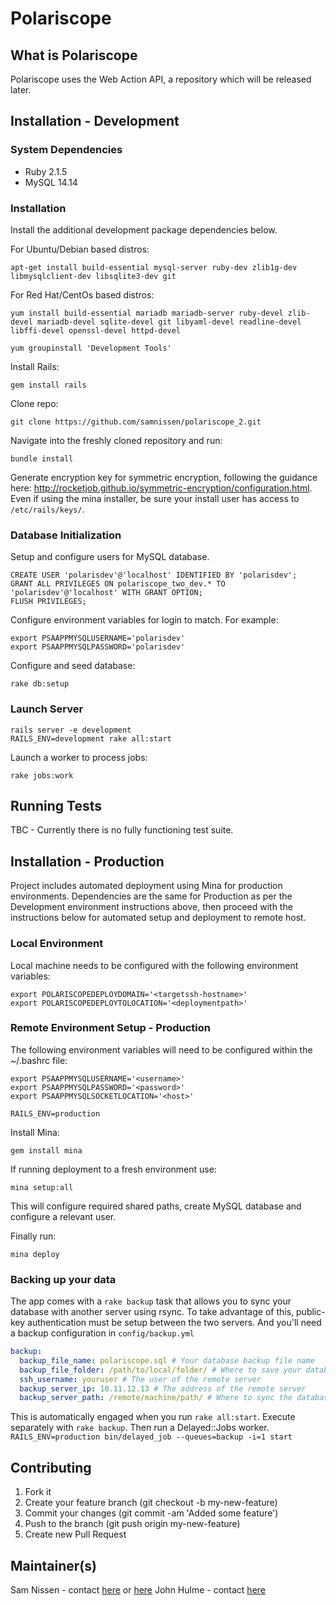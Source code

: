 Polariscope
===========

What is Polariscope
-------------------

Polariscope uses the Web Action API, a repository which will be released later.

Installation - Development
--------------------------

### System Dependencies


*	Ruby 2.1.5
*	MySQL 14.14

### Installation


Install the additional development package dependencies below.

For Ubuntu/Debian based distros:

	apt-get install build-essential mysql-server ruby-dev zlib1g-dev libmysqlclient-dev libsqlite3-dev git

For Red Hat/CentOs based distros:

	yum install build-essential mariadb mariadb-server ruby-devel zlib-devel mariadb-devel sqlite-devel git libyaml-devel readline-devel libffi-devel openssl-devel httpd-devel

	yum groupinstall 'Development Tools'

Install Rails:

	gem install rails

Clone repo:

	git clone https://github.com/samnissen/polariscope_2.git

Navigate into the freshly cloned repository and run:

	bundle install

Generate encryption key for symmetric encryption, following the guidance here:
http://rocketjob.github.io/symmetric-encryption/configuration.html.
Even if using the mina installer, be sure your install user has access to
`/etc/rails/keys/`.

### Database Initialization


Setup and configure users for MySQL database.

	CREATE USER 'polarisdev'@'localhost' IDENTIFIED BY 'polarisdev';
	GRANT ALL PRIVILEGES ON polariscope_two_dev.* TO 'polarisdev'@'localhost' WITH GRANT OPTION;
	FLUSH PRIVILEGES;

Configure environment variables for login to match. For example:

	export PSAAPPMYSQLUSERNAME='polarisdev'
	export PSAAPPMYSQLPASSWORD='polarisdev'

Configure and seed database:

	rake db:setup

### Launch Server

	rails server -e development
	RAILS_ENV=development rake all:start

Launch a worker to process jobs:

	rake jobs:work

Running Tests
-------------

TBC - Currently there is no fully functioning test suite.

Installation - Production
-------------------------
Project includes automated deployment using Mina for production environments. Dependencies are the same for Production as per the Development environment instructions above, then proceed with the instructions below for automated setup and deployment to remote host.

### Local Environment
Local machine needs to be configured with the following environment variables:

	export POLARISCOPEDEPLOYDOMAIN='<targetssh-hostname>'
	export POLARISCOPEDEPLOYTOLOCATION='<deploymentpath>'

### Remote Environment Setup - Production
The following environment variables will need to be configured within the ~/.bashrc file:

	export PSAAPPMYSQLUSERNAME='<username>'
	export PSAAPPMYSQLPASSWORD='<password>'
	export PSAAPPMYSQLSOCKETLOCATION='<host>'

	RAILS_ENV=production

Install Mina:

	gem install mina

If running deployment to a fresh environment use:

	mina setup:all

This will configure required shared paths, create MySQL database and configure a relevant user.

Finally run:

	mina deploy


### Backing up your data

The app comes with a `rake backup` task that allows you to sync your database
with another server using rsync. To take advantage of this, public-key
authentication must be setup between the two servers. And you'll need a
backup configuration in `config/backup.yml`

```yaml
backup:
  backup_file_name: polariscope.sql # Your database backup file name
  backup_file_folder: /path/to/local/folder/ # Where to save your database backup
  ssh_username: youruser # The user of the remote server
  backup_server_ip: 10.11.12.13 # The address of the remote server
  backup_server_path: /remote/machine/path/ # Where to sync the database backup to
```

This is automatically engaged when you run `rake all:start`.
Execute separately with `rake backup`. Then run a Delayed::Jobs worker.
`RAILS_ENV=production bin/delayed_job --queues=backup -i=1 start`

## Contributing

1. Fork it
2. Create your feature branch (git checkout -b my-new-feature)
3. Commit your changes (git commit -am 'Added some feature')
4. Push to the branch (git push origin my-new-feature)
5. Create new Pull Request

## Maintainer(s)

Sam Nissen - contact [here](mailto:scnissen@gmail.com) or [here](mailto:samuel.nissen@rakuten.com)
John Hulme - contact [here](mailto:john.hulme@rakuten.com)
